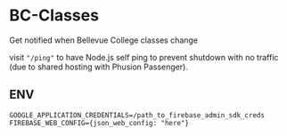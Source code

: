 # BC-Classes

Get notified when Bellevue College classes change

visit `"/ping"` to have Node.js self ping to prevent shutdown with no traffic (due to shared hosting with Phusion Passenger).

## ENV

```
GOOGLE_APPLICATION_CREDENTIALS=/path_to_firebase_admin_sdk_creds
FIREBASE_WEB_CONFIG={json_web_config: "here"}
```
